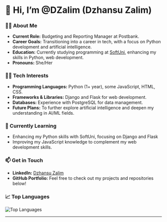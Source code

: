 # 👋 Hi, I’m @DZalim (Dzhansu Zalim)

### 👩‍💼 About Me
- **Current Role:** Budgeting and Reporting Manager at Postbank.
- **Career Goals:** Transitioning into a career in tech, with a focus on Python development and artificial intelligence.
- **Education:** Currently studying programming at [SoftUni](https://softuni.bg), enhancing my skills in Python, web development.
- **Pronouns:** She/Her

### 👩‍💻 Tech Interests
- **Programming Languages:** Python (1+ year), some JavaScript, HTML, CSS.
- **Frameworks & Libraries:** Django and Flask for web development.
- **Databases:** Experience with PostgreSQL for data management.
- **Future Plans:** To further explore artificial intelligence and deepen my understanding in AI/ML fields.

### 🌱 Currently Learning
- Enhancing my Python skills with SoftUni, focusing on Django and Flask
- Improving my JavaScript knowledge to complement my web development skills.

### 📫 Get in Touch
- **LinkedIn:** [Dzhansu Zalim](https://www.linkedin.com/in/dzhansu-zalim-b384aa175)
- **GitHub Portfolio:** Feel free to check out my projects and repositories below!

### 📈 Top Languages
![Top Languages](https://github-readme-stats.vercel.app/api/top-langs/?username=DZalim&layout=compact&theme=dark)

  
---


<!---

- 👋 Hi, I’m @DZalim
- 👀 I’m interested in ...
- 🌱 I’m currently learning ...
- 💞️ I’m looking to collaborate on ...
- 📫 How to reach me ...
- 😄 Pronouns: ...
- ⚡ Fun fact: ...

### 💞️ Collaboration & Projects
- **I’m open to:** Collaborating on Python-based projects, particularly those in data analysis, machine learning, and web development.
- **Project Goals:** Developing applications that combine data science with web functionality.

### ⚡ Fun Fact
- I’m passionate about AI, and I love discovering new advancements in machine learning. Outside of work and coding, I’m usually reading about the latest tech trends.

DZalim/DZalim is a ✨ special ✨ repository because its `README.md` (this file) appears on your GitHub profile.
You can click the Preview link to take a look at your changes.
--->
